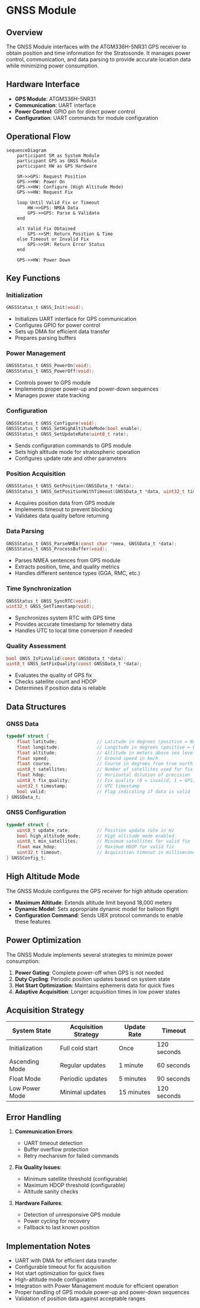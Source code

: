 # GNSS Module

## Overview

The GNSS Module interfaces with the ATGM336H-5NR31 GPS receiver to obtain position and time information for the Stratosonde. It manages power control, communication, and data parsing to provide accurate location data while minimizing power consumption.

## Hardware Interface

- **GPS Module**: ATGM336H-5NR31
- **Communication**: UART interface
- **Power Control**: GPIO pin for direct power control
- **Configuration**: UART commands for module configuration

## Operational Flow

```mermaid
sequenceDiagram
    participant SM as System Module
    participant GPS as GNSS Module
    participant HW as GPS Hardware
    
    SM->>GPS: Request Position
    GPS->>HW: Power On
    GPS->>HW: Configure (High Altitude Mode)
    GPS->>HW: Request Fix
    
    loop Until Valid Fix or Timeout
        HW->>GPS: NMEA Data
        GPS->>GPS: Parse & Validate
    end
    
    alt Valid Fix Obtained
        GPS->>SM: Return Position & Time
    else Timeout or Invalid Fix
        GPS->>SM: Return Error Status
    end
    
    GPS->>HW: Power Down
```

## Key Functions

### Initialization

```c
GNSSStatus_t GNSS_Init(void);
```
- Initializes UART interface for GPS communication
- Configures GPIO for power control
- Sets up DMA for efficient data transfer
- Prepares parsing buffers

### Power Management

```c
GNSSStatus_t GNSS_PowerOn(void);
GNSSStatus_t GNSS_PowerOff(void);
```
- Controls power to GPS module
- Implements proper power-up and power-down sequences
- Manages power state tracking

### Configuration

```c
GNSSStatus_t GNSS_Configure(void);
GNSSStatus_t GNSS_SetHighAltitudeMode(bool enable);
GNSSStatus_t GNSS_SetUpdateRate(uint8_t rate);
```
- Sends configuration commands to GPS module
- Sets high altitude mode for stratospheric operation
- Configures update rate and other parameters

### Position Acquisition

```c
GNSSStatus_t GNSS_GetPosition(GNSSData_t *data);
GNSSStatus_t GNSS_GetPositionWithTimeout(GNSSData_t *data, uint32_t timeout);
```
- Acquires position data from GPS module
- Implements timeout to prevent blocking
- Validates data quality before returning

### Data Parsing

```c
GNSSStatus_t GNSS_ParseNMEA(const char *nmea, GNSSData_t *data);
GNSSStatus_t GNSS_ProcessBuffer(void);
```
- Parses NMEA sentences from GPS module
- Extracts position, time, and quality metrics
- Handles different sentence types (GGA, RMC, etc.)

### Time Synchronization

```c
GNSSStatus_t GNSS_SyncRTC(void);
uint32_t GNSS_GetTimestamp(void);
```
- Synchronizes system RTC with GPS time
- Provides accurate timestamp for telemetry data
- Handles UTC to local time conversion if needed

### Quality Assessment

```c
bool GNSS_IsFixValid(const GNSSData_t *data);
uint8_t GNSS_GetFixQuality(const GNSSData_t *data);
```
- Evaluates the quality of GPS fix
- Checks satellite count and HDOP
- Determines if position data is reliable

## Data Structures

### GNSS Data

```c
typedef struct {
    float latitude;               // Latitude in degrees (positive = North)
    float longitude;              // Longitude in degrees (positive = East)
    float altitude;               // Altitude in meters above sea level
    float speed;                  // Ground speed in km/h
    float course;                 // Course in degrees from true north
    uint8_t satellites;           // Number of satellites used for fix
    float hdop;                   // Horizontal dilution of precision
    uint8_t fix_quality;          // Fix quality (0 = invalid, 1 = GPS, 2 = DGPS)
    uint32_t timestamp;           // UTC timestamp
    bool valid;                   // Flag indicating if data is valid
} GNSSData_t;
```

### GNSS Configuration

```c
typedef struct {
    uint8_t update_rate;          // Position update rate in Hz
    bool high_altitude_mode;      // High altitude mode enabled
    uint8_t min_satellites;       // Minimum satellites for valid fix
    float max_hdop;               // Maximum HDOP for valid fix
    uint32_t timeout;             // Acquisition timeout in milliseconds
} GNSSConfig_t;
```

## High Altitude Mode

The GNSS Module configures the GPS receiver for high altitude operation:

- **Maximum Altitude**: Extends altitude limit beyond 18,000 meters
- **Dynamic Model**: Sets appropriate dynamic model for balloon flight
- **Configuration Command**: Sends UBX protocol commands to enable these features

## Power Optimization

The GNSS Module implements several strategies to minimize power consumption:

1. **Power Gating**: Complete power-off when GPS is not needed
2. **Duty Cycling**: Periodic position updates based on system state
3. **Hot Start Optimization**: Maintains ephemeris data for quick fixes
4. **Adaptive Acquisition**: Longer acquisition times in low power states

## Acquisition Strategy

| System State | Acquisition Strategy | Update Rate | Timeout |
|--------------|----------------------|-------------|---------|
| Initialization | Full cold start | Once | 120 seconds |
| Ascending Mode | Regular updates | 1 minute | 60 seconds |
| Float Mode | Periodic updates | 5 minutes | 90 seconds |
| Low Power Mode | Minimal updates | 15 minutes | 120 seconds |

## Error Handling

1. **Communication Errors**:
   - UART timeout detection
   - Buffer overflow protection
   - Retry mechanism for failed commands

2. **Fix Quality Issues**:
   - Minimum satellite threshold (configurable)
   - Maximum HDOP threshold (configurable)
   - Altitude sanity checks

3. **Hardware Failures**:
   - Detection of unresponsive GPS module
   - Power cycling for recovery
   - Fallback to last known position

## Implementation Notes

- UART with DMA for efficient data transfer
- Configurable timeout for fix acquisition
- Hot start optimization for quick fixes
- High-altitude mode configuration
- Integration with Power Management module for efficient operation
- Proper handling of GPS module power-up and power-down sequences
- Validation of position data against acceptable ranges
